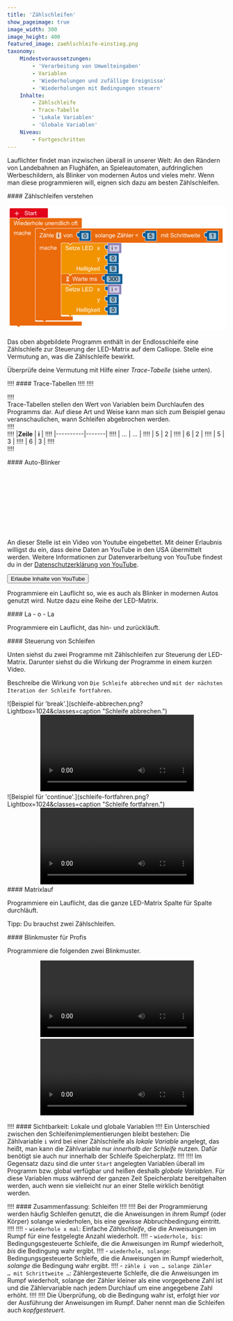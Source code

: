 ```yaml
---
title: 'Zählschleifen'
show_pageimage: true
image_width: 300
image_height: 400
featured_image: zaehlschleife-einstieg.png
taxonomy:
    Mindestvoraussetzungen:
        - 'Verarbeitung von Umwelteingaben'
        - Variablen
        - 'Wiederholungen und zufällige Ereignisse'
        - 'Wiederholungen mit Bedingungen steuern'
    Inhalte:
        - Zählschleife
        - Trace-Tabelle
        - 'Lokale Variablen'
        - 'Globale Variablen'
    Niveau:
        - Fortgeschritten
---
```


Lauflichter findet man inzwischen überall in unserer Welt: An den Rändern von Landebahnen an Flughäfen, an Spieleautomaten, aufdringlichen Werbeschildern, als Blinker von modernen Autos und vieles mehr. Wenn man diese programmieren will, eignen sich dazu am besten Zählschleifen.

<div markdown="1" class="aufgabe"> 
#### Zählschleifen verstehen

![Beispiel einer Zählschleife](zaehlschleife-einstieg.png?lightbox=1024&resize=500&classes=caption "Beispiel einer Zählschleife.")

Das oben abgebildete Programm enthält in der Endlosschleife eine Zählschleife zur Steuerung der LED-Matrix auf dem Calliope. Stelle eine Vermutung an, was die Zählschleife bewirkt.

Überprüfe deine Vermutung mit Hilfe einer *Trace-Tabelle* (siehe unten).
</div>

!!!! #### Trace-Tabellen
!!!!
!!!! <div markdown="1" class="flex-box">
!!!! <div markdown="1"> Trace-Tabellen stellen den Wert von Variablen beim Durchlaufen des Programms dar. Auf diese Art und Weise kann man sich zum Beispiel genau veranschaulichen, wann Schleifen abgebrochen werden.</div>
!!!! <div markdown="1">
!!!!  |**Zeile** | **i** |
!!!!  |----------|-------|
!!!!  |   …      |   …   |
!!!!  |   5      |   2   |
!!!!  |   6      |   2   |
!!!!  |   5      |   3   |
!!!!  |   6      |   3   |
!!!! </div>
!!!! </div>

<div markdown="1" class="projekt">
#### Auto-Blinker

<div class="video">
  <iframe
    class="video__iframe"
    data-src="https://www.youtube-nocookie.com/embed/s317_5aFL6E"
    frameborder="0"
    allowfullscreen="allowfullscreen"
  ></iframe>
  <form class="video__notice">
    <p>
      An dieser Stelle ist ein Video von Youtube eingebettet. Mit deiner Erlaubnis willigst du ein, dass 
      deine Daten an YouTube in den USA übermittelt werden. Weitere Informationen zur Datenverarbeitung von YouTube findest
      du in der <a href="https://policies.google.com/privacy?hl=de">Datenschutzerklärung von YouTube</a>.
    </p>
    <button>Erlaube Inhalte von YouTube</button>
  </form>
</div>

Programmiere ein Lauflicht so, wie es auch als Blinker in modernen Autos genutzt wird. Nutze dazu eine Reihe der LED-Matrix.

</div>

<div class="aufgabe" markdown="1">
#### La - o - La

Programmiere ein Lauflicht, das hin- und zurückläuft.
</div>

<div markdown="1" class="aufgabe">
#### Steuerung von Schleifen

Unten siehst du zwei Programme mit Zählschleifen zur Steuerung der LED-Matrix. Darunter siehst du die Wirkung der Programme in einem kurzen Video.

Beschreibe die Wirkung von `Die Schleife abbrechen` und `mit der nächsten Iteration der Schleife fortfahren`.

<div class="flex-box" markdown="1">
<div markdown="1">
![Beispiel für 'break'.](schleife-abbrechen.png?Lightbox=1024&classes=caption "Schleife abbrechen.")
<center>
<video controls="1" width="70%" height="auto" playsinline>
<source src="/user/pages/videos/calliope/schleife-abbrechen.mp4" type="video/mp4"></source>
Ihr Browser kann dieses Video nicht wiedergeben.
</video>
</center>
</div>
<div markdown="1">
![Beispiel für 'continue'.](schleife-fortfahren.png?Lightbox=1024&classes=caption "Schleife fortfahren.")
<center>
<video controls="1" width="70%" height="auto" playsinline>
<source src="/user/pages/videos/calliope/schleife-fortfahren.mp4" type="video/mp4"></source>
Ihr Browser kann dieses Video nicht wiedergeben.
</video>
</center>
</div>
</div>

</div>

<div class="aufgabe" markdown="1">
#### Matrixlauf

Programmiere ein Lauflicht, das die ganze LED-Matrix Spalte für Spalte durchläuft.

Tipp: Du brauchst zwei Zählschleifen.
</div>

<div markdown="1" class="aufgabe">
#### Blinkmuster für Profis

Programmiere die folgenden zwei Blinkmuster.

<div class="flex-box">
  <div>
    <center>
    <video controls="1" width="70%" height="auto" playsinline>
    <source src="/user/pages/videos/calliope/schleife-abbrechen.mp4" type="video/mp4"></source>
    Ihr Browser kann dieses Video nicht wiedergeben.
    </video>
    </center>
  </div>
  <div>
    <center>
    <video controls="1" width="70%" height="auto" playsinline>
    <source src="/user/pages/videos/calliope/schleife-fortfahren.mp4" type="video/mp4"></source>
    Ihr Browser kann dieses Video nicht wiedergeben.
    </video>
    </center>
  </div>
</div>
</div>



!!!! #### Sichtbarkeit: Lokale und globale Variablen
!!!! Ein Unterschied zwischen den Schleifenimplementierungen bleibt bestehen: Die Zählvariable `i` wird bei einer Zählschleife als *lokale Variable* angelegt, das heißt, man kann die Zählvariable nur *innerhalb der Schleife* nutzen. Dafür benötigt sie auch nur innerhalb der Schleife Speicherplatz.
!!!! 
!!!! Im Gegensatz dazu sind die unter `Start` angelegten Variablen überall im Programm bzw. global verfügbar und heißen deshalb *globale Variablen*. Für diese Variablen muss während der ganzen Zeit Speicherplatz bereitgehalten werden, auch wenn sie vielleicht nur an einer Stelle wirklich benötigt werden.

!!!! #### Zusammenfassung: Schleifen
!!!! 
!!!! Bei der Programmierung werden häufig Schleifen genutzt, die die Anweisungen in ihrem Rumpf (oder Körper) solange wiederholen, bis eine gewisse Abbruchbedingung eintritt.
!!!! 
!!!! -   `wiederhole x mal`: Einfache *Zählschleife*, die die Anweisungen im Rumpf für eine festgelegte Anzahl wiederholt.
!!!! -   `wiederhole, bis`: Bedingungsgesteuerte Schleife, die die Anweisungen im Rumpf wiederholt, *bis* die Bedingung wahr ergibt.
!!!! -   `wiederhole, solange`: Bedingungsgesteuerte Schleife, die die Anweisungen im Rumpf wiederholt, *solange* die Bedingung wahr ergibt.
!!!! -   `zähle i von … solange Zähler … mit Schrittweite …`: Zählergesteuerte Schleife, die die Anweisungen im Rumpf wiederholt, solange der Zähler kleiner als eine vorgegebene Zahl ist und die    Zählervariable nach jedem Durchlauf um eine angegebene Zahl erhöht.
!!!! 
!!!! Die Überprüfung, ob die Bedingung wahr ist, erfolgt hier *vor* der Ausführung der Anweisungen im Rumpf. Daher nennt man die Schleifen auch *kopfgesteuert*.
